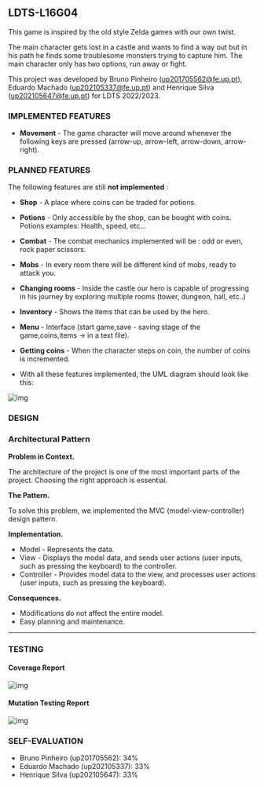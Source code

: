 ## LDTS-L16G04  <XELDA>

This game is inspired by the old style Zelda games with our own twist.

The main character gets lost in a castle and wants to find a way out but in his path he finds some troublesome monsters trying to capture him. The main character only has two options, run away or fight.

This project was developed by Bruno Pinheiro (up201705562@fe.up.pt), Eduardo Machado (up202105337@fe.up.pt) and Henrique Silva (up202105647@fe.up.pt) for LDTS 2022/2023.


### IMPLEMENTED FEATURES

- **Movement** - The game character will move around whenever the following keys are pressed (arrow-up, arrow-left, arrow-down, arrow-right).

### PLANNED FEATURES

The following features are still **not implemented** :
- **Shop** - A place where coins can be traded for potions.
- **Potions** - Only accessible by the shop, can be bought with coins. Potions examples: Health, speed, etc...
- **Combat** - The combat mechanics implemented will be : odd or even, rock paper scissors.
- **Mobs** - In every room there will be different kind of mobs, ready to attack you.
- **Changing rooms** - Inside the castle our hero is capable of progressing in his journey by exploring multiple rooms (tower, dungeon, hall, etc..)
- **Inventory** - Shows the items that can be used by the hero.
- **Menu** - Interface (start game,save - saving stage of the game,coins,items -> in a text file).
- **Getting coins** - When the character steps on coin, the number of coins is incremented.


- With all these features implemented, the UML diagram should look like this:

![img](https://github.com/FEUP-LDTS-2022/project-l16gr04/blob/main/xelda/docs/UML.png)

### DESIGN

### Architectural Pattern

**Problem in Context.**

The architecture of the project is one of the most important parts of the project. Choosing the right approach is essential.

**The Pattern.**

To solve this problem, we implemented the MVC (model-view-controller) design pattern.

**Implementation.**
- Model - Represents the data.
- View - Displays the model data, and sends user actions (user inputs, such as pressing the keyboard) to the controller.
- Controller - Provides model data to the view, and processes user actions (user inputs, such as pressing the keyboard).


**Consequences.**
- Modifications do not affect the entire model.
- Easy planning and maintenance.

------

### TESTING

#### Coverage Report

![img](https://github.com/FEUP-LDTS-2022/project-l16gr04/blob/main/xelda/docs/TestCoverage.png)

#### Mutation Testing Report

![img](https://github.com/FEUP-LDTS-2022/project-l16gr04/blob/main/xelda/docs/PitTest.png)

### SELF-EVALUATION

- Bruno Pinheiro (up201705562): 34%
- Eduardo Machado (up202105337): 33%
- Henrique Silva (up202105647): 33%